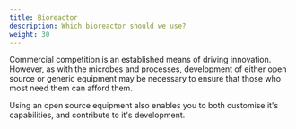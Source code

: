 ```yaml
---
title: Bioreactor
description: Which bioreactor should we use?
weight: 30
---
```


Commercial competition is an established means of driving innovation.  However, as with the microbes and processes, development of either open source or generic equipment may be necessary to ensure that those who most need them can afford them.

Using an open source equipment also enables you to both customise it's capabilities, and contribute to it's development.

<br>
